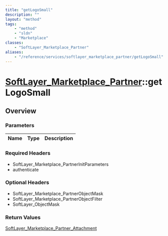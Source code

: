 ```yaml
---
title: "getLogoSmall"
description: ""
layout: "method"
tags:
    - "method"
    - "sldn"
    - "Marketplace"
classes:
    - "SoftLayer_Marketplace_Partner"
aliases:
    - "/reference/services/softlayer_marketplace_partner/getLogoSmall"
---
```

# [SoftLayer_Marketplace_Partner](/reference/services/SoftLayer_Marketplace_Partner)::getLogoSmall




## Overview 


### Parameters 
|Name | Type | Description |
| --- | --- | --- |


### Required Headers
* SoftLayer_Marketplace_PartnerInitParameters
* authenticate

### Optional Headers
* SoftLayer_Marketplace_PartnerObjectMask
* SoftLayer_Marketplace_PartnerObjectFilter
* SoftLayer_ObjectMask

### Return Values
<a href='/reference/datatypes/SoftLayer_Marketplace_Partner_Attachment'>SoftLayer_Marketplace_Partner_Attachment </a>

